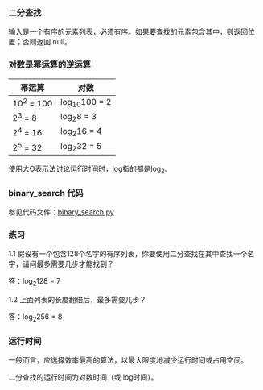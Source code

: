 ### 二分查找
输入是一个有序的元素列表，必须有序。如果要查找的元素包含其中，则返回位置；否则返回 null。

### 对数是幂运算的逆运算

|幂运算|对数|
|-|-|
|10<sup>2</sup> = 100 | log<sub>10</sub>100 = 2|
|2<sup>3</sup> = 8 | log<sub>2</sub>8 = 3|
|2<sup>4</sup> = 16 | log<sub>2</sub>16 = 4|
|2<sup>5</sup> = 32 | log<sub>2</sub>32 = 5|

使用大O表示法讨论运行时间时，log指的都是log<sub>2</sub>。

### binary_search 代码

参见代码文件：[binary_search.py](./binarysearch.py)

### 练习
1.1 假设有一个包含128个名字的有序列表，你要使用二分查找在其中查找一个名字，请问最多需要几步才能找到？

答：log<sub>2</sub>128 = 7

1.2 上面列表的长度翻倍后，最多需要几步？

答：log<sub>2</sub>256 = 8

### 运行时间
一般而言，应选择效率最高的算法，以最大限度地减少运行时间或占用空间。

二分查找的运行时间为对数时间（或 log时间）。
